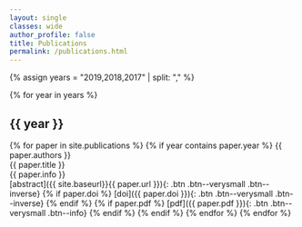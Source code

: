 ```yaml
---
layout: single
classes: wide 
author_profile: false
title: Publications
permalink: /publications.html
---
```


{% assign years = "2019,2018,2017" | split: "," %}

{% for year in years %}
<h2>{{ year }}</h2>
{% for paper in site.publications %}
{% if year contains paper.year %}
<span class="publist-authors">{{ paper.authors }}</span><br/>
<span class="publist-title">{{ paper.title }}</span><br/>
<span class="publist-info">{{ paper.info }}</span><br/>
[abstract]({{ site.baseurl}}{{ paper.url }}){: .btn .btn--verysmall .btn--inverse} {% if paper.doi %} [doi]({{ paper.doi }}){: .btn .btn--verysmall .btn--inverse} {% endif %} {% if paper.pdf %} [pdf]({{ paper.pdf }}){: .btn .btn--verysmall .btn--info} {% endif %}
{% endif %}
{% endfor %}
{% endfor %}


<br>
